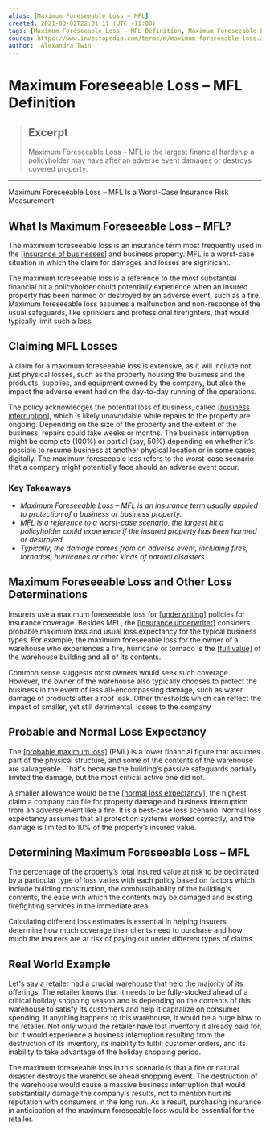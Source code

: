```yaml
---
alias: [Maximum Foreseeable Loss – MFL]
created: 2021-03-02T22:01:11 (UTC +11:00)
tags: [Maximum Foreseeable Loss – MFL Definition, Maximum Foreseeable Loss – MFL Is a Worst-Case Insurance Risk Measurement]
source: https://www.investopedia.com/terms/m/maximum-foreseeable-loss.asp
author:  Alexandra Twin
---
```


# Maximum Foreseeable Loss – MFL Definition

> ## Excerpt
> Maximum Foreseeable Loss – MFL is the largest financial hardship a policyholder may have after an adverse event damages or destroys covered property.

---

Maximum Foreseeable Loss – MFL Is a Worst-Case Insurance Risk Measurement
## What Is Maximum Foreseeable Loss – MFL?

The maximum foreseeable loss is an insurance term most frequently used in the [[insurance of businesses]](https://www.investopedia.com/terms/b/business-insurance.asp) and business property. MFL is a worst-case situation in which the claim for damages and losses are significant.

The maximum foreseeable loss is a reference to the most substantial financial hit a policyholder could potentially experience when an insured property has been harmed or destroyed by an adverse event, such as a fire. Maximum foreseeable loss assumes a malfunction and non-response of the usual safeguards, like sprinklers and professional firefighters, that would typically limit such a loss.

## Claiming MFL Losses

A claim for a maximum foreseeable loss is extensive, as it will include not just physical losses, such as the property housing the business and the products, supplies, and equipment owned by the company, but also the impact the adverse event had on the day-to-day running of the operations.

The policy acknowledges the potential loss of business, called [[business interruption]](https://www.investopedia.com/terms/b/business-interruption-insurance.asp), which is likely unavoidable while repairs to the property are ongoing. Depending on the size of the property and the extent of the business, repairs could take weeks or months. The business interruption might be complete (100%) or partial (say, 50%) depending on whether it’s possible to resume business at another physical location or in some cases, digitally. The maximum foreseeable loss refers to the worst-case scenario that a company might potentially face should an adverse event occur.

### Key Takeaways

-   _Maximum Foreseeable Loss – MFL is an insurance term usually applied to protection of a business or business property._
-   _MFL is a reference to a worst-case scenario, the largest hit a policyholder could experience if the insured property has been harmed or destroyed._
-   _Typically, the damage comes from an adverse event, including fires, tornados, hurricanes or other kinds of natural disasters._

## Maximum Foreseeable Loss and Other Loss Determinations

Insurers use a maximum foreseeable loss for [[underwriting]](https://www.investopedia.com/terms/u/underwriting.asp) policies for insurance coverage. Besides MFL, the [[insurance underwriter]](https://www.investopedia.com/terms/i/insurance-underwriter.asp) considers probable maximum loss and usual loss expectancy for the typical business types. For example, the maximum foreseeable loss for the owner of a warehouse who experiences a fire, hurricane or tornado is the [[full value]](https://www.investopedia.com/terms/f/full-value.asp) of the warehouse building and all of its contents.

Common sense suggests most owners would seek such coverage. However, the owner of the warehouse also typically chooses to protect the business in the event of less all-encompassing damage, such as water damage of products after a roof leak. Other thresholds which can reflect the impact of smaller, yet still detrimental, losses to the company

## Probable and Normal Loss Expectancy

The [[probable maximum loss]](https://www.investopedia.com/terms/p/probable-maximum-loss-pml.asp) (PML) is a lower financial figure that assumes part of the physical structure, and some of the contents of the warehouse are salvageable. That's because the building’s passive safeguards partially limited the damage, but the most critical active one did not.

A smaller allowance would be the [[normal loss expectancy]](https://www.investopedia.com/terms/l/life-expectancy-method.asp), the highest claim a company can file for property damage and business interruption from an adverse event like a fire. It is a best-case loss scenario. Normal loss expectancy assumes that all protection systems worked correctly, and the damage is limited to 10% of the property’s insured value.

## Determining Maximum Foreseeable Loss – MFL

The percentage of the property’s total insured value at risk to be decimated by a particular type of loss varies with each policy based on factors which include building construction, the combustibability of the building's contents, the ease with which the contents may be damaged and existing firefighting services in the immediate area.

Calculating different loss estimates is essential in helping insurers determine how much coverage their clients need to purchase and how much the insurers are at risk of paying out under different types of claims.

## Real World Example

Let's say a retailer had a crucial warehouse that held the majority of its offerings. The retailer knows that it needs to be fully-stocked ahead of a critical holiday shopping season and is depending on the contents of this warehouse to satisfy its customers and help it capitalize on consumer spending. If anything happens to this warehouse, it would be a huge blow to the retailer. Not only would the retailer have lost inventory it already paid for, but it would experience a business interruption resulting from the destruction of its inventory, its inability to fulfill customer orders, and its inability to take advantage of the holiday shopping period.

The maximum foreseeable loss in this scenario is that a fire or natural disaster destroys the warehouse ahead shopping event. The destruction of the warehouse would cause a massive business interruption that would substantially damage the company's results, not to mention hurt its reputation with consumers in the long run. As a result, purchasing insurance in anticipation of the maximum foreseeable loss would be essential for the retailer.
